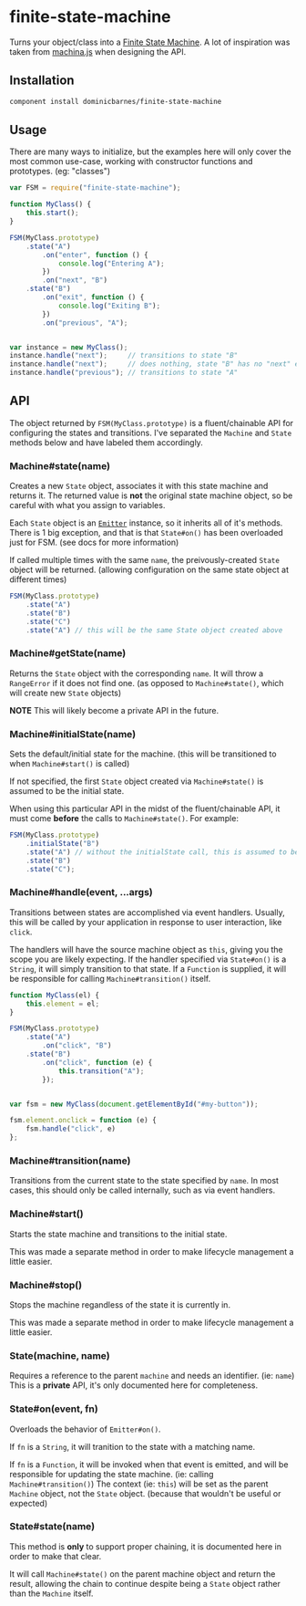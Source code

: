 finite-state-machine
====================

Turns your object/class into a [Finite State Machine](http://en.wikipedia.org/wiki/Finite-state_machine).
A lot of inspiration was taken from [machina.js](https://github.com/ifandelse/machina.js) when designing
the API.


## Installation

```bash
component install dominicbarnes/finite-state-machine
```


## Usage

There are many ways to initialize, but the examples here will only cover the most common use-case,
working with constructor functions and prototypes. (eg: "classes")

```js
var FSM = require("finite-state-machine");

function MyClass() {
    this.start();
}

FSM(MyClass.prototype)
    .state("A")
        .on("enter", function () {
            console.log("Entering A");
        })
        .on("next", "B")
    .state("B")
        .on("exit", function () {
            console.log("Exiting B");
        })
        .on("previous", "A");


var instance = new MyClass();
instance.handle("next");     // transitions to state "B"
instance.handle("next");     // does nothing, state "B" has no "next" event handler
instance.handle("previous"); // transitions to state "A"
```

## API

The object returned by `FSM(MyClass.prototype)` is a fluent/chainable API for configuring the
states and transitions. I've separated the `Machine` and `State` methods below and have labeled
them accordingly.


### Machine#state(name)

Creates a new `State` object, associates it with this state machine and returns it. The returned
value is **not** the original state machine object, so be careful with what you assign to variables.

Each `State` object is an [`Emitter`](https://github.com/component/emitter) instance, so it inherits
all of it's methods. There is 1 big exception, and that is that `State#on()` has been overloaded just
for FSM. (see docs for more information)

If called multiple times with the same `name`, the preivously-created `State` object will be
returned. (allowing configuration on the same state object at different times)

```js
FSM(MyClass.prototype)
    .state("A")
    .state("B")
    .state("C")
    .state("A") // this will be the same State object created above
```


### Machine#getState(name)

Returns the `State` object with the corresponding `name`. It will throw a `RangeError`
if it does not find one. (as opposed to `Machine#state()`, which will create new `State` objects)

**NOTE** This will likely become a private API in the future.


### Machine#initialState(name)

Sets the default/initial state for the machine. (this will be transitioned to when `Machine#start()`
is called)

If not specified, the first `State` object created via `Machine#state()` is assumed to be the
initial state.

When using this particular API in the midst of the fluent/chainable API, it must come **before**
the calls to `Machine#state()`. For example:

```js
FSM(MyClass.prototype)
    .initialState("B")
    .state("A") // without the initialState call, this is assumed to be the initial state
    .state("B")
    .state("C");
```


### Machine#handle(event, ...args)

Transitions between states are accomplished via event handlers. Usually, this will be called by
your application in response to user interaction, like `click`.

The handlers will have the source machine object as `this`, giving you the scope you are likely
expecting. If the handler specified via `State#on()` is a `String`, it will simply transition to
that state. If a `Function` is supplied, it will be responsible for calling `Machine#transition()`
itself.

```js
function MyClass(el) {
    this.element = el;
}

FSM(MyClass.prototype)
    .state("A")
        .on("click", "B")
    .state("B")
        .on("click", function (e) {
            this.transition("A");
        });


var fsm = new MyClass(document.getElementById("#my-button"));

fsm.element.onclick = function (e) {
    fsm.handle("click", e)
};
```


### Machine#transition(name)

Transitions from the current state to the state specified by `name`. In most cases, this should
only be called internally, such as via event handlers.


### Machine#start()

Starts the state machine and transitions to the initial state.

This was made a separate method in order to make lifecycle management a little easier.


### Machine#stop()

Stops the machine regandless of the state it is currently in.

This was made a separate method in order to make lifecycle management a little easier.


### State(machine, name)

Requires a reference to the parent `machine` and needs an identifier. (ie: `name`) This is
a **private** API, it's only documented here for completeness.


### State#on(event, fn)

Overloads the behavior of `Emitter#on()`.

If `fn` is a `String`, it will tranition to the state with a matching name.

If `fn` is a `Function`, it will be invoked when that event is emitted, and will be responsible for
updating the state machine. (ie: calling `Machine#transition()`) The context (ie: `this`) will be set
as the parent `Machine` object, not the `State` object. (because that wouldn't be useful or expected)


### State#state(name)

This method is **only** to support proper chaining, it is documented here in order to make that clear.

It will call `Machine#state()` on the parent machine object and return the result, allowing the chain
to continue despite being a `State` object rather than the `Machine` itself.

